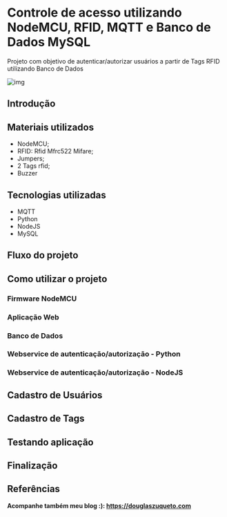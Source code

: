 # Controle de acesso utilizando NodeMCU, RFID, MQTT e Banco de Dados MySQL

Projeto com objetivo de autenticar/autorizar usuários a partir de Tags RFID utilizando Banco de Dados

![img](https://raw.githubusercontent.com/douglaszuqueto/esp8266-rfid-banco-de-dados/master/files/images/diagrama.png?style=centerme)


## Introdução

## Materiais utilizados

* NodeMCU;
* RFID: Rfid Mfrc522 Mifare;
* Jumpers;
* 2 Tags rfid;
* Buzzer

## Tecnologias utilizadas

* MQTT
* Python
* NodeJS
* MySQL

## Fluxo do projeto

## Como utilizar o projeto

### Firmware NodeMCU

### Aplicação Web

### Banco de Dados

### Webservice de autenticação/autorização - Python

### Webservice de autenticação/autorização - NodeJS

## Cadastro de Usuários

## Cadastro de Tags

## Testando aplicação

## Finalização

## Referências

**Acompanhe também meu blog :): https://douglaszuqueto.com**

